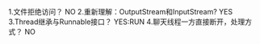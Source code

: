 1.文件拒绝访问？    NO
2.重新理解：OutputStream和InputStream?  YES
3.Thread继承与Runnable接口？   YES:RUN
4.聊天线程一方直接断开，处理方式？  NO